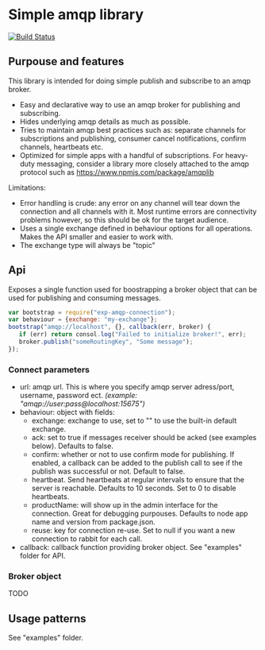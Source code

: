 # Simple amqp library

[![Build Status](https://travis-ci.org/ExpressenAB/exp-amqp-connection.svg?branch=master)](https://travis-ci.org/ExpressenAB/exp-amqp-connection)

## Purpouse and features

This library is intended for doing simple publish and subscribe to an amqp broker.

- Easy and declarative way to use an amqp broker for publishing and subscribing.
- Hides underlying amqp details as much as possible.
- Tries to maintain amqp best practices such as: separate channels for subscriptions and publishing, consumer cancel notifications, confirm channels, heartbeats etc.
- Optimized for simple apps with a handful of subscriptions.
For heavy-duty messaging, consider a library more closely attached to the amqp protocol such as https://www.npmjs.com/package/amqplib

Limitations:

- Error handling is crude: any error on any channel will tear down the connection and all channels with it. Most runtime errors are connectivity problems however, so this should be ok for the target audience.
- Uses a single exchange defined in behaviour options for all operations. Makes the API smaller and easier to work with.
- The exchange type will always be "topic"

## Api

Exposes a single function used for boostrapping a broker object that can be used for publishing and consuming messages.

```js
var bootstrap = require("exp-amqp-connection");
var behaviour = {exchange: "my-exchange"};
bootstrap("amqp://localhost", {}, callback(err, broker) {
   if (err) return consol.log("Failed to initialize broker!", err);
   broker.publish("someRoutingKey", "Some message");
});
```

### Connect parameters
* url: amqp url. This is where you specify amqp server adress/port, username, password ect.
*(example: "amqp://user:pass@localhost:15675")*
* behaviour: object with fields:
  * exchange: exchange to use, set to "" to use the built-in default exchange.
  * ack: set to true if messages receiver should be acked (see examples below). Defaults to false.
  * confirm: whether or not to use confirm mode for publishing. If enabled, a callback can be added to the publish call to see if the publish was successful or not. Default to false.
  * heartbeat. Send heartbeats at regular intervals to ensure that the server is reachable. Defaults to 10 seconds. Set to 0 to disable heartbeats.
  * productName: will show up in the admin interface for the connection. Great for debugging purpouses. Defaults to node app name and version from package.json.
  * reuse: key for connection re-use. Set to null if you want a new connection to rabbit for each call.
* callback: callback function providing broker object. See "examples" folder for API.

### Broker object

TODO

## Usage patterns

See "examples" folder.

